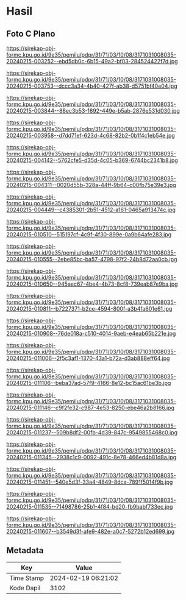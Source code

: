 # Hasil

## Foto C Plano

https://sirekap-obj-formc.kpu.go.id/9e35/pemilu/pdpr/31/71/03/10/08/3171031008035-20240215-003252--ebd5db0c-6b15-49a2-bf03-284524422f7d.jpg

https://sirekap-obj-formc.kpu.go.id/9e35/pemilu/pdpr/31/71/03/10/08/3171031008035-20240215-003753--dccc3a34-4b40-427f-ab38-d5751bf40e04.jpg

https://sirekap-obj-formc.kpu.go.id/9e35/pemilu/pdpr/31/71/03/10/08/3171031008035-20240215-003844--88ec3b53-1892-449e-b5ab-2876e531d030.jpg

https://sirekap-obj-formc.kpu.go.id/9e35/pemilu/pdpr/31/71/03/10/08/3171031008035-20240215-003958--d7dd71ef-623d-4c68-82b2-0b1f4c1eb54e.jpg

https://sirekap-obj-formc.kpu.go.id/9e35/pemilu/pdpr/31/71/03/10/08/3171031008035-20240215-004142--5762cfe5-d35d-4c05-b369-6744bc2341b8.jpg

https://sirekap-obj-formc.kpu.go.id/9e35/pemilu/pdpr/31/71/03/10/08/3171031008035-20240215-004311--0020d55b-328a-44ff-9b64-c00fb75e39e3.jpg

https://sirekap-obj-formc.kpu.go.id/9e35/pemilu/pdpr/31/71/03/10/08/3171031008035-20240215-004449--c4385301-2b51-4512-a161-0465a913474c.jpg

https://sirekap-obj-formc.kpu.go.id/9e35/pemilu/pdpr/31/71/03/10/08/3171031008035-20240215-010510--515197cf-4c9f-4f30-899e-0a9b64afe283.jpg

https://sirekap-obj-formc.kpu.go.id/9e35/pemilu/pdpr/31/71/03/10/08/3171031008035-20240215-010555--2ebe85bc-ba57-4798-97f2-24b8d72aa0cb.jpg

https://sirekap-obj-formc.kpu.go.id/9e35/pemilu/pdpr/31/71/03/10/08/3171031008035-20240215-010650--945aec67-4be4-4b73-8cf8-739eab87e9ba.jpg

https://sirekap-obj-formc.kpu.go.id/9e35/pemilu/pdpr/31/71/03/10/08/3171031008035-20240215-010811--b7227371-b2ce-4594-800f-a3b4fa601e61.jpg

https://sirekap-obj-formc.kpu.go.id/9e35/pemilu/pdpr/31/71/03/10/08/3171031008035-20240215-010908--76de018a-c510-4014-9aeb-e4eab65b221e.jpg

https://sirekap-obj-formc.kpu.go.id/9e35/pemilu/pdpr/31/71/03/10/08/3171031008035-20240215-011006--2f5c3af1-1370-43a1-b72a-d3ab888eff64.jpg

https://sirekap-obj-formc.kpu.go.id/9e35/pemilu/pdpr/31/71/03/10/08/3171031008035-20240215-011106--beba37ad-57f9-4166-8e12-bc15ac61be3b.jpg

https://sirekap-obj-formc.kpu.go.id/9e35/pemilu/pdpr/31/71/03/10/08/3171031008035-20240215-011146--c9f2fe32-c987-4e53-8250-ebe46a2b8166.jpg

https://sirekap-obj-formc.kpu.go.id/9e35/pemilu/pdpr/31/71/03/10/08/3171031008035-20240215-011237--509b8df2-00fb-4d39-847c-9549855468c0.jpg

https://sirekap-obj-formc.kpu.go.id/9e35/pemilu/pdpr/31/71/03/10/08/3171031008035-20240215-011345--2938c1c9-0092-491c-8e78-466ed4b81d8a.jpg

https://sirekap-obj-formc.kpu.go.id/9e35/pemilu/pdpr/31/71/03/10/08/3171031008035-20240215-011451--540e5d3f-33a4-4849-8dca-7891f5014f9b.jpg

https://sirekap-obj-formc.kpu.go.id/9e35/pemilu/pdpr/31/71/03/10/08/3171031008035-20240215-011535--71498786-25b1-4f84-bd20-fb9babf733ec.jpg

https://sirekap-obj-formc.kpu.go.id/9e35/pemilu/pdpr/31/71/03/10/08/3171031008035-20240215-011607--b3549d3f-afe9-482e-a0c7-5272b12ed699.jpg


## Metadata

| Key        | Value               |
| ---------- | ------------------- |
| Time Stamp | 2024-02-19 06:21:02 |
| Kode Dapil | 3102                |



